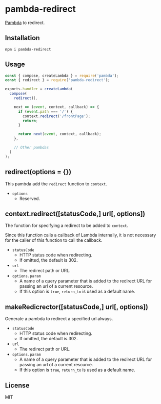 # pambda-redirect

[Pambda](https://github.com/pambda/pambda) to redirect.

## Installation

```
npm i pambda-redirect
```

## Usage

``` javascript
const { compose, createLambda } = require('pambda');
const { redirect } = require('pambda-redirect');

exports.handler = createLambda(
  compose(
    redirect(),

    next => (event, context, callback) => {
      if (event.path === '/') {
        context.redirect('/frontPage');
        return;
      }

      return next(event, context, callback);
    },

    // Other pambdas
  )
);
```

## redirect(options = {})

This pambda add the `redirect` function to `context`.

- `options`
    - Reserved.

## context.redirect([statusCode,] url[, options])

The function for specifying a redirect to be added to `context`.

Since this function calls a callback of Lambda internally, it is not necessary for the caller of this function to call the callback.

- `statusCode`
    - HTTP status code when redirecting.
    - If omitted, the default is 302.
- `url`
    - The redirect path or URL.
- `options.param`
    - A name of a query parameter that is added to the redirect URL for passing an url of a current resource.
    - If this option is `true`, `return_to` is used as a default name.

## makeRedicrector([statusCode,] url[, options])

Generate a pambda to redirect a specified url always.

- `statusCode`
    - HTTP status code when redirecting.
    - If omitted, the default is 302.
- `url`
    - The redirect path or URL.
- `options.param`
    - A name of a query parameter that is added to the redirect URL for passing an url of a current resource.
    - If this option is `true`, `return_to` is used as a default name.

## License

MIT
